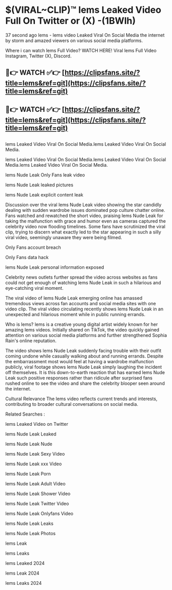 # $(VIRAL~CLIP)™ lems Leaked Video Full On Twitter or (X) -(1BWlh)
37 second ago lems - lems video Leaked Viral On Social Media the internet by storm and amazed viewers on various social media platforms.

Where i can watch lems Full Video? WATCH HERE! Viral lems Full Video Instagram, Twitter (X), Discord.

## 🔴👉 WATCH ✅👉 [https://clipsfans.site/?title=lems&ref=git](https://clipsfans.site/?title=lems&ref=git)
## 🔴👉 WATCH ✅👉 [https://clipsfans.site/?title=lems&ref=git](https://clipsfans.site/?title=lems&ref=git)
##
lems Leaked Video Viral On Social Media.lems Leaked Video Viral On Social Media.

lems Leaked Video Viral On Social Media.lems Leaked Video Viral On Social Media.lems Leaked Video Viral On Social Media.

lems Nude Leak Only Fans leak video

lems Nude Leak leaked pictures

lems Nude Leak explicit content leak

Discussion over the viral lems Nude Leak video showing the star candidly dealing with sudden wardrobe issues dominated pop culture chatter online. Fans watched and rewatched the short video, praising lems Nude Leak for taking the malfunction with grace and humor even as cameras captured the celebrity video now flooding timelines. Some fans have scrutinized the viral clip, trying to discern what exactly led to the star appearing in such a silly viral video, seemingly unaware they were being filmed.


Only Fans account breach

Only Fans data hack

lems Nude Leak personal information exposed

Celebrity news outlets further spread the video across websites as fans could not get enough of watching lems Nude Leak in such a hilarious and eye-catching viral moment.


The viral video of lems Nude Leak emerging online has amassed tremendous views across fan accounts and social media sites with one video clip. The viral video circulating recently shows lems Nude Leak in an unexpected and hilarious moment while in public running errands.


Who is lems? lems is a creative young digital artist widely known for her amazing lems videos. Initially shared on TikTok, the video quickly gained attention on various social media platforms and further strengthened Sophia Rain's online reputation.

The video shows lems Nude Leak suddenly facing trouble with their outfit coming undone while casually walking about and running errands. Despite the embarrassment most would feel at having a wardrobe malfunction publicly, viral footage shows lems Nude Leak simply laughing the incident off themselves. It is this down-to-earth reaction that has earned lems Nude Leak such positive responses rather than ridicule after surprised fans rushed online to see the video and share the celebrity blooper seen around the internet.

Cultural Relevance The lems video reflects current trends and interests, contributing to broader cultural conversations on social media.

Related Searches :

lems Leaked Video on Twitter

lems Nude Leak Leaked

lems Nude Leak Nude

lems Nude Leak Sexy Video

lems Nude Leak xxx Video

lems Nude Leak Porn

lems Nude Leak Adult Video

lems Nude Leak Shower Video

lems Nude Leak Twitter Video

lems Nude Leak Onlyfans Video

lems Nude Leak Leaks

lems Nude Leak Photos

lems Leak

lems Leaks

lems Leaked 2024

lems Leak 2024

lems Leaks 2024

